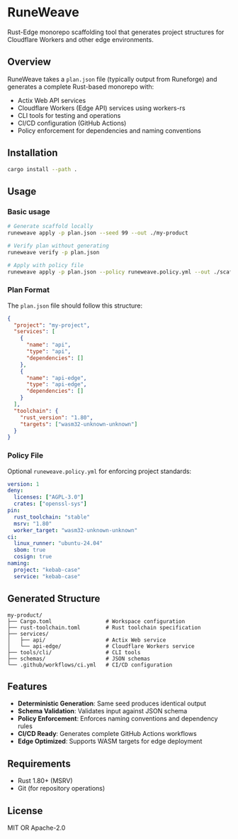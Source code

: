 # RuneWeave

Rust-Edge monorepo scaffolding tool that generates project structures for Cloudflare Workers and other edge environments.

## Overview

RuneWeave takes a `plan.json` file (typically output from Runeforge) and generates a complete Rust-based monorepo with:

- Actix Web API services
- Cloudflare Workers (Edge API) services using workers-rs
- CLI tools for testing and operations
- CI/CD configuration (GitHub Actions)
- Policy enforcement for dependencies and naming conventions

## Installation

```bash
cargo install --path .
```

## Usage

### Basic usage

```bash
# Generate scaffold locally
runeweave apply -p plan.json --seed 99 --out ./my-product

# Verify plan without generating
runeweave verify -p plan.json

# Apply with policy file
runeweave apply -p plan.json --policy runeweave.policy.yml --out ./scaffold
```

### Plan Format

The `plan.json` file should follow this structure:

```json
{
  "project": "my-project",
  "services": [
    {
      "name": "api",
      "type": "api",
      "dependencies": []
    },
    {
      "name": "api-edge",
      "type": "api-edge",
      "dependencies": []
    }
  ],
  "toolchain": {
    "rust_version": "1.80",
    "targets": ["wasm32-unknown-unknown"]
  }
}
```

### Policy File

Optional `runeweave.policy.yml` for enforcing project standards:

```yaml
version: 1
deny:
  licenses: ["AGPL-3.0"]
  crates: ["openssl-sys"]
pin:
  rust_toolchain: "stable"
  msrv: "1.80"
  worker_target: "wasm32-unknown-unknown"
ci:
  linux_runner: "ubuntu-24.04"
  sbom: true
  cosign: true
naming:
  project: "kebab-case"
  service: "kebab-case"
```

## Generated Structure

```
my-product/
├── Cargo.toml                 # Workspace configuration
├── rust-toolchain.toml        # Rust toolchain specification
├── services/
│   ├── api/                   # Actix Web service
│   └── api-edge/              # Cloudflare Workers service
├── tools/cli/                 # CLI tools
├── schemas/                   # JSON schemas
└── .github/workflows/ci.yml   # CI/CD configuration
```

## Features

- **Deterministic Generation**: Same seed produces identical output
- **Schema Validation**: Validates input against JSON schema
- **Policy Enforcement**: Enforces naming conventions and dependency rules
- **CI/CD Ready**: Generates complete GitHub Actions workflows
- **Edge Optimized**: Supports WASM targets for edge deployment

## Requirements

- Rust 1.80+ (MSRV)
- Git (for repository operations)

## License

MIT OR Apache-2.0